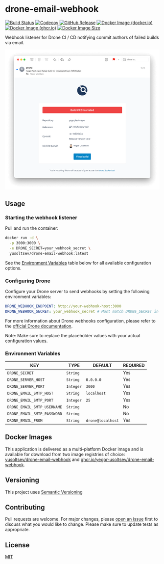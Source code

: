 # drone-email-webhook

[![Build Status](https://github.com/yegor-usoltsev/drone-email-webhook/actions/workflows/ci.yml/badge.svg)](https://github.com/yegor-usoltsev/drone-email-webhook/actions)
[![Codecov](https://codecov.io/github/yegor-usoltsev/drone-email-webhook/graph/badge.svg?token=Z1GET86OND)](https://codecov.io/github/yegor-usoltsev/drone-email-webhook)
[![GitHub Release](https://img.shields.io/github/v/release/yegor-usoltsev/drone-email-webhook?sort=semver)](https://github.com/yegor-usoltsev/drone-email-webhook/releases)
[![Docker Image (docker.io)](https://img.shields.io/docker/v/yusoltsev/drone-email-webhook?label=docker.io&sort=semver)](https://hub.docker.com/r/yusoltsev/drone-email-webhook)
[![Docker Image (ghcr.io)](https://img.shields.io/docker/v/yusoltsev/drone-email-webhook?label=ghcr.io&sort=semver)](https://github.com/yegor-usoltsev/drone-email-webhook/pkgs/container/drone-email-webhook)
[![Docker Image Size](https://img.shields.io/docker/image-size/yusoltsev/drone-email-webhook?sort=semver&arch=amd64)](https://hub.docker.com/r/yusoltsev/drone-email-webhook/tags)

Webhook listener for Drone CI / CD notifying commit authors of failed builds via email.

![Screenshot](https://raw.githubusercontent.com/yegor-usoltsev/drone-email-webhook/main/.github/screenshot.png)

## Usage

### Starting the webhook listener

Pull and run the container:

```bash
docker run -d \
  -p 3000:3000 \
  -e DRONE_SECRET=your_webhook_secret \
  yusoltsev/drone-email-webhook:latest
```

See the [Environment Variables](#environment-variables) table below for all available configuration options.

### Configuring Drone

Configure your Drone server to send webhooks by setting the following environment variables:

```yaml
DRONE_WEBHOOK_ENDPOINT: http://your-webhook-host:3000
DRONE_WEBHOOK_SECRET: your_webhook_secret # Must match DRONE_SECRET in webhook container
```

For more information about Drone webhooks configuration, please refer to
the [official Drone documentation](https://docs.drone.io/webhooks/overview/).

Note: Make sure to replace the placeholder values with your actual configuration values.

### Environment Variables

| KEY                         | TYPE      | DEFAULT           | REQUIRED |
| --------------------------- | --------- | ----------------- | -------- |
| `DRONE_SECRET`              | `String`  |                   | Yes      |
| `DRONE_SERVER_HOST`         | `String`  | `0.0.0.0`         | Yes      |
| `DRONE_SERVER_PORT`         | `Integer` | `3000`            | Yes      |
| `DRONE_EMAIL_SMTP_HOST`     | `String`  | `localhost`       | Yes      |
| `DRONE_EMAIL_SMTP_PORT`     | `Integer` | `25`              | Yes      |
| `DRONE_EMAIL_SMTP_USERNAME` | `String`  |                   | No       |
| `DRONE_EMAIL_SMTP_PASSWORD` | `String`  |                   | No       |
| `DRONE_EMAIL_FROM`          | `String`  | `drone@localhost` | Yes      |

## Docker Images

This application is delivered as a multi-platform Docker image and is available for download from two image registries
of choice: [yusoltsev/drone-email-webhook](https://hub.docker.com/r/yusoltsev/drone-email-webhook)
and [ghcr.io/yegor-usoltsev/drone-email-webhook](https://github.com/yegor-usoltsev/drone-email-webhook/pkgs/container/drone-email-webhook).

## Versioning

This project uses [Semantic Versioning](https://semver.org)

## Contributing

Pull requests are welcome. For major changes,
please [open an issue](https://github.com/yegor-usoltsev/drone-email-webhook/issues/new) first to discuss what you would
like to change. Please make sure to update tests as appropriate.

## License

[MIT](https://github.com/yegor-usoltsev/drone-email-webhook/blob/main/LICENSE)
